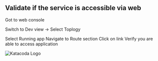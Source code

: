 ## Validate if the service is accessible via web

Got to web console

Switch to Dev view -> Select Toplogy 

Select Running app
Navigate to Route section 
Click on link 
Verify you are able to access application


![Katacoda Logo](https://assetsofkatakoda.s3.us-east-2.amazonaws.com/assets/Routesdservices.PNG)
